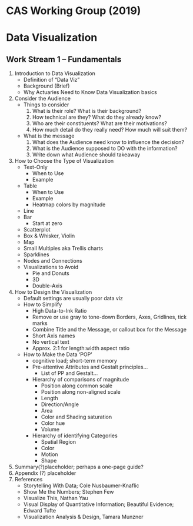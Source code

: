 # CAS Working Group (2019)
# Data Visualization
## Work Stream 1 – Fundamentals

1. Introduction to Data Visualization
	* Definition of “Data Viz”
	* Background (Brief)
	* Why Actuaries Need to Know Data Visualization basics
2. Consider the Audience
	* Things to consider
		1. What is their role? What is their background?
		2. How technical are they? What do they already know?
		3. Who are their constituents? What are their motivations?
		4. How much detail do they really need? How much will suit them?
	* What is the message
		1. What does the Audience need know to influence the decision?
		2. What is the Audience supposed to DO with the information?
		3. Write down what Audience should takeaway
3. How to Choose the Type of Visualization
	* Text-Only
		* When to Use
		* Example
	* Table
		* When to Use
		* Example
		* Heatmap colors by magnitude
	* Line
	* Bar
		* Start at zero
	* Scatterplot
	* Box & Whisker, Violin
	* Map
	* Small Multiples aka Trellis charts
	* Sparklines
	* Nodes and Connections
	* Visualizations to Avoid
		* Pie and Donuts
		* 3D
		* Double-Axis
4. How to Design the Visualization
	* Default settings are usually poor data viz
	* How to Simplify
		* High Data-to-Ink Ratio
		* Remove or use gray to tone-down Borders, Axes, Gridlines, tick marks 
		* Combine Title and the Message, or callout box for the Message
		* Short Axis names
		* No vertical text
		* Approx. 2:1 for length:width aspect ratio
	* How to Make the Data ‘POP’
		* cognitive load; short-term memory
		* Pre-attentive Attributes and Gestalt principles…
			* List of PP and Gestalt…
		* Hierarchy of comparisons of magnitude
			* Position along common scale
			* Position along non-aligned scale
			* Length
			* Direction/Angle
			* Area
			* Color and Shading saturation
			* Color hue
			* Volume
		* Hierarchy of identifying Categories
			* Spatial Region
			* Color
			* Motion
			* Shape
5.	Summary(?)placeholder; perhaps a one-page guide?
6.	Appendix (?) placeholder
7. References
	* Storytelling With Data; Cole Nusbaumer-Knaflic
	* Show Me the Numbers; Stephen Few
	* Visualize This, Nathan Yau
	* Visual Display of Quantitative Information; Beautiful Evidence; Edward Tufte
	* Visualization Analysis & Design, Tamara Munzner

